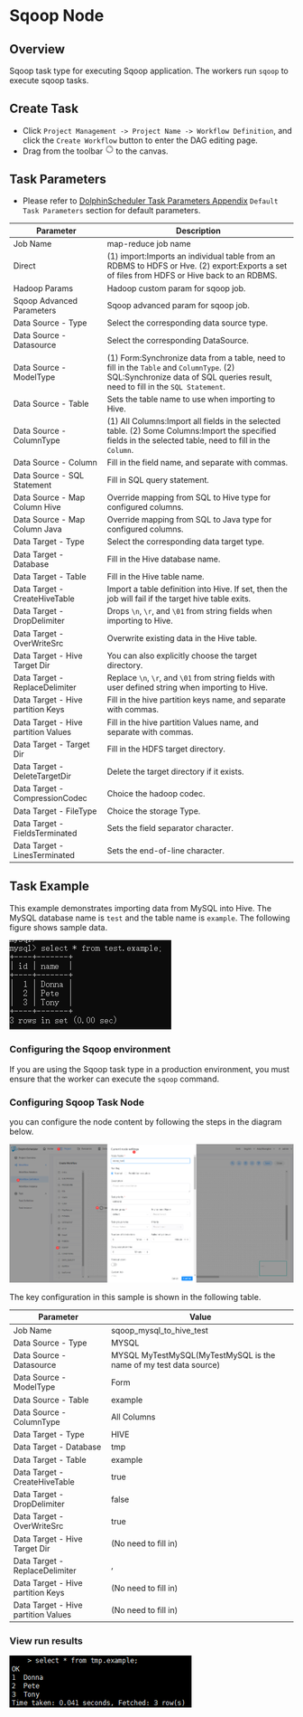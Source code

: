 # Sqoop Node

## Overview

Sqoop task type for executing Sqoop application. The workers run `sqoop` to execute  sqoop tasks.

## Create Task

- Click `Project Management -> Project Name -> Workflow Definition`, and click the `Create Workflow` button to enter the DAG editing page.
- Drag from the toolbar <img src="../../../../img/tasks/icons/sqoop.png" width="15"/> to the canvas.

## Task Parameters

[//]: # (TODO: use the commented anchor below once our website template supports this syntax)
[//]: # (- Please refer to [DolphinScheduler Task Parameters Appendix]&#40;appendix.md#default-task-parameters&#41; `Default Task Parameters` section for default parameters.)

- Please refer to [DolphinScheduler Task Parameters Appendix](appendix.md) `Default Task Parameters` section for default parameters.

| **Parameter**                       | **Description**                                                                                                                                                            |
|-------------------------------------|----------------------------------------------------------------------------------------------------------------------------------------------------------------------------|
| Job Name                            | map-reduce job name                                                                                                                                                        |
| Direct                              | (1) import:Imports an individual table from an RDBMS to HDFS or Hve.  (2) export:Exports a set of files from HDFS or Hive back to an RDBMS.                                |
| Hadoop Params                       | Hadoop custom param for sqoop job.                                                                                                                                         |
| Sqoop Advanced Parameters           | Sqoop advanced param for sqoop job.                                                                                                                                        |
| Data Source - Type                  | Select the corresponding data source type.                                                                                                                                 |
| Data Source - Datasource            | Select the corresponding DataSource.                                                                                                                                       |
| Data Source - ModelType             | (1) Form:Synchronize data from a table, need to fill in the `Table` and `ColumnType`. (2) SQL:Synchronize data of SQL queries result, need to fill in the `SQL Statement`. |
| Data Source - Table                 | Sets the table name to use when importing to Hive.                                                                                                                         |
| Data Source - ColumnType            | (1) All Columns:Import all fields in the selected table.  (2) Some Columns:Import the specified fields in the selected table, need to fill in the `Column`.                |
| Data Source - Column                | Fill in the field name, and separate with commas.                                                                                                                          |
| Data Source - SQL Statement         | Fill in SQL query statement.                                                                                                                                               |
| Data Source - Map Column Hive       | Override mapping from SQL to Hive type for configured columns.                                                                                                             |
| Data Source - Map Column Java       | Override mapping from SQL to Java type for configured columns.                                                                                                             |
| Data Target - Type                  | Select the corresponding data target type.                                                                                                                                 |
| Data Target - Database              | Fill in the Hive database name.                                                                                                                                            |
| Data Target - Table                 | Fill in the Hive table name.                                                                                                                                               |
| Data Target - CreateHiveTable       | Import a table definition into Hive. If set, then the job will fail if the target hive table exits.                                                                        |
| Data Target - DropDelimiter         | Drops `\n`, `\r`, and `\01` from string fields when importing to Hive.                                                                                                     |
| Data Target - OverWriteSrc          | Overwrite existing data in the Hive table.                                                                                                                                 |
| Data Target - Hive Target Dir       | You can also explicitly choose the target directory.                                                                                                                       |
| Data Target - ReplaceDelimiter      | Replace `\n`, `\r`, and `\01` from string fields with user defined string when importing to Hive.                                                                          |
| Data Target - Hive partition Keys   | Fill in the hive partition keys name, and separate with commas.                                                                                                            |
| Data Target - Hive partition Values | Fill in the hive partition Values name, and separate with commas.                                                                                                          |
| Data Target - Target Dir            | Fill in the HDFS target directory.                                                                                                                                         |
| Data Target - DeleteTargetDir       | Delete the target directory if it exists.                                                                                                                                  |
| Data Target - CompressionCodec      | Choice the hadoop codec.                                                                                                                                                   |
| Data Target - FileType              | Choice the storage Type.                                                                                                                                                   |
| Data Target - FieldsTerminated      | Sets the field separator character.                                                                                                                                        |
| Data Target - LinesTerminated       | Sets the end-of-line character.                                                                                                                                            |


## Task Example

This example demonstrates importing data from MySQL into Hive. The MySQL database name is `test` and the table name is `example`. The following figure shows sample data.

![sqoop_task01](../../../../img/tasks/demo/sqoop_task01.png)

### Configuring the Sqoop environment

If you are using the Sqoop task type in a production environment, you must ensure that the worker can execute the `sqoop` command.

### Configuring Sqoop Task Node

you can configure the node content by following the steps in the diagram below.

![sqoop_task02](../../../../img/tasks/demo/sqoop_task02.png)

The key configuration in this sample is shown in the following table.

| **Parameter**                       | **Value**                                                         |
|-------------------------------------|-------------------------------------------------------------------|
| Job Name                            | sqoop_mysql_to_hive_test                                          |
| Data Source - Type                  | MYSQL                                                             |
| Data Source - Datasource            | MYSQL MyTestMySQL(MyTestMySQL is the name of my test data source) |
| Data Source - ModelType             | Form                                                              |
| Data Source - Table                 | example                                                           |
| Data Source - ColumnType            | All Columns                                                       |
| Data Target - Type                  | HIVE                                                              |
| Data Target - Database              | tmp                                                               |
| Data Target - Table                 | example                                                           |
| Data Target - CreateHiveTable       | true                                                              |
| Data Target - DropDelimiter         | false                                                             |
| Data Target - OverWriteSrc          | true                                                              |
| Data Target - Hive Target Dir       | (No need to fill in)                                              |
| Data Target - ReplaceDelimiter      | ,                                                                 |
| Data Target - Hive partition Keys   | (No need to fill in)                                              |
| Data Target - Hive partition Values | (No need to fill in)                                              |

### View run results

![sqoop_task03](../../../../img/tasks/demo/sqoop_task03.png)